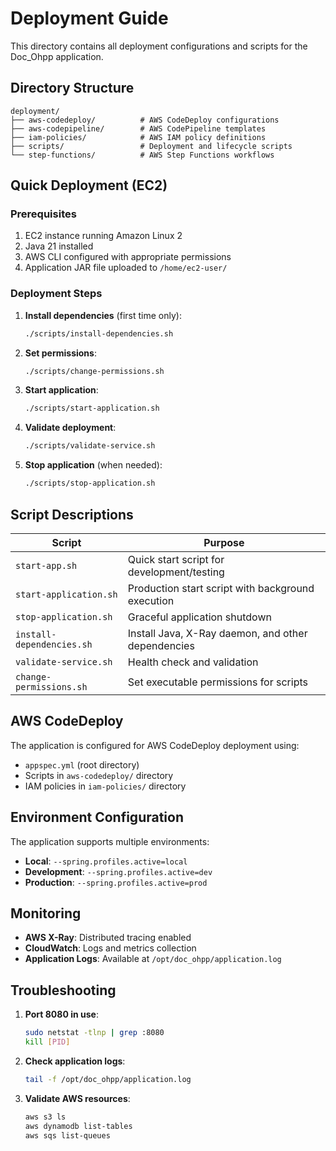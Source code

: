 # Deployment Guide

This directory contains all deployment configurations and scripts for the Doc_Ohpp application.

## Directory Structure

```
deployment/
├── aws-codedeploy/          # AWS CodeDeploy configurations
├── aws-codepipeline/        # AWS CodePipeline templates  
├── iam-policies/            # AWS IAM policy definitions
├── scripts/                 # Deployment and lifecycle scripts
└── step-functions/          # AWS Step Functions workflows
```

## Quick Deployment (EC2)

### Prerequisites
1. EC2 instance running Amazon Linux 2
2. Java 21 installed
3. AWS CLI configured with appropriate permissions
4. Application JAR file uploaded to `/home/ec2-user/`

### Deployment Steps

1. **Install dependencies** (first time only):
   ```bash
   ./scripts/install-dependencies.sh
   ```

2. **Set permissions**:
   ```bash
   ./scripts/change-permissions.sh
   ```

3. **Start application**:
   ```bash
   ./scripts/start-application.sh
   ```

4. **Validate deployment**:
   ```bash
   ./scripts/validate-service.sh
   ```

5. **Stop application** (when needed):
   ```bash
   ./scripts/stop-application.sh
   ```

## Script Descriptions

| Script | Purpose |
|--------|---------|
| `start-app.sh` | Quick start script for development/testing |
| `start-application.sh` | Production start script with background execution |
| `stop-application.sh` | Graceful application shutdown |
| `install-dependencies.sh` | Install Java, X-Ray daemon, and other dependencies |
| `validate-service.sh` | Health check and validation |
| `change-permissions.sh` | Set executable permissions for scripts |

## AWS CodeDeploy

The application is configured for AWS CodeDeploy deployment using:
- `appspec.yml` (root directory)
- Scripts in `aws-codedeploy/` directory
- IAM policies in `iam-policies/` directory

## Environment Configuration

The application supports multiple environments:
- **Local**: `--spring.profiles.active=local`
- **Development**: `--spring.profiles.active=dev`  
- **Production**: `--spring.profiles.active=prod`

## Monitoring

- **AWS X-Ray**: Distributed tracing enabled
- **CloudWatch**: Logs and metrics collection
- **Application Logs**: Available at `/opt/doc_ohpp/application.log`

## Troubleshooting

1. **Port 8080 in use**: 
   ```bash
   sudo netstat -tlnp | grep :8080
   kill [PID]
   ```

2. **Check application logs**:
   ```bash
   tail -f /opt/doc_ohpp/application.log
   ```

3. **Validate AWS resources**:
   ```bash
   aws s3 ls
   aws dynamodb list-tables
   aws sqs list-queues
   ```
